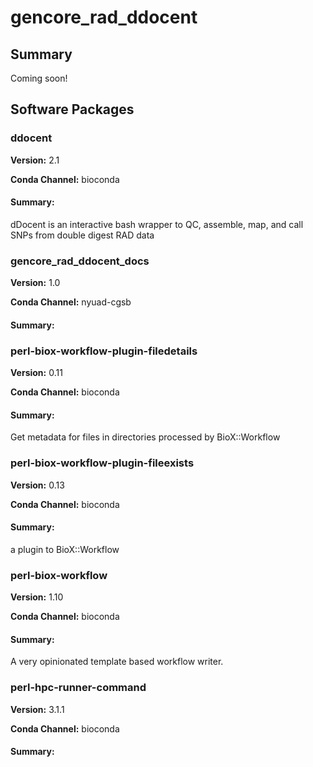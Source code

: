 # gencore_rad_ddocent
## Summary

Coming soon!

## Software Packages

### ddocent
**Version:** 2.1

**Conda Channel:** bioconda

#### Summary:
 dDocent is  an interactive bash wrapper to QC, assemble, map, and call SNPs from double digest RAD data



### gencore_rad_ddocent_docs
**Version:** 1.0

**Conda Channel:** nyuad-cgsb

#### Summary:




### perl-biox-workflow-plugin-filedetails
**Version:** 0.11

**Conda Channel:** bioconda

#### Summary:
Get metadata for files in directories processed by BioX::Workflow



### perl-biox-workflow-plugin-fileexists
**Version:** 0.13

**Conda Channel:** bioconda

#### Summary:
a plugin to BioX::Workflow



### perl-biox-workflow
**Version:** 1.10

**Conda Channel:** bioconda

#### Summary:
A very opinionated template based workflow writer.



### perl-hpc-runner-command
**Version:** 3.1.1

**Conda Channel:** bioconda

#### Summary:




